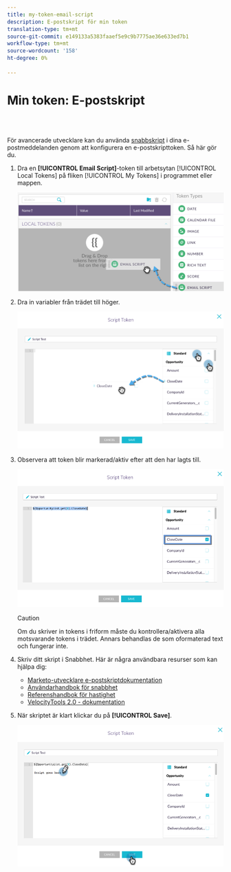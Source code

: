 ```yaml
---
title: my-token-email-script
description: E-postskript för min token
translation-type: tm+mt
source-git-commit: e149133a5383faaef5e9c9b7775ae36e633ed7b1
workflow-type: tm+mt
source-wordcount: '158'
ht-degree: 0%

---
```



# Min token: E-postskript

<br> 

För avancerade utvecklare kan du använda [snabbskript](http://velocity.apache.org/engine/1.7/user-guide.html) i dina e-postmeddelanden genom att konfigurera en e-postskripttoken. Så här gör du.

1. Dra en **[!UICONTROL Email Script]**-token till arbetsytan [!UICONTROL Local Tokens] på fliken [!UICONTROL My Tokens] i programmet eller mappen.

   ![Bild ett](/help/sky/assets/my-tokens/my-token-email-script/my-token-email-script-1.png)

1. Dra in variabler från trädet till höger.

   ![Bild två](/help/sky/assets/my-tokens/my-token-email-script/my-token-email-script-2.png)

1. Observera att token blir markerad/aktiv efter att den har lagts till.

   ![Bild tre](/help/sky/assets/my-tokens/my-token-email-script/my-token-email-script-3.png)

   >[!CAUTION]
   >
   >Om du skriver in tokens i friform måste du kontrollera/aktivera alla motsvarande tokens i trädet. Annars behandlas de som oformaterad text och fungerar inte.

1. Skriv ditt skript i Snabbhet. Här är några användbara resurser som kan hjälpa dig:

   * [Marketo-utvecklare e-postskriptdokumentation](http://developers.marketo.com/email-scripting/)
   * [Användarhandbok för snabbhet](http://velocity.apache.org/engine/devel/user-guide.html)
   * [Referenshandbok för hastighet](http://velocity.apache.org/engine/devel/vtl-reference-guide.html)
   * [VelocityTools 2.0 - dokumentation](http://velocity.apache.org/tools/releases/2.0/javadoc/index.html)

1. När skriptet är klart klickar du på **[!UICONTROL Save]**.

   ![Bild fyra](/help/sky/assets/my-tokens/my-token-email-script/my-token-email-script-4.png)

